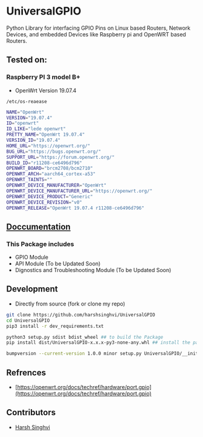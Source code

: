 # UniversalGPIO

Python Library for interfacing GPIO Pins on Linux based Routers, Network Devices, and embedded Devices like Raspberry pi and OpenWRT based Routers.

## Tested on:

### Raspberry PI 3 model B+

- OpenWrt Version 19.07.4

`/etc/os-reaease`

```bash
NAME="OpenWrt"
VERSION="19.07.4"
ID="openwrt"
ID_LIKE="lede openwrt"
PRETTY_NAME="OpenWrt 19.07.4"
VERSION_ID="19.07.4"
HOME_URL="https://openwrt.org/"
BUG_URL="https://bugs.openwrt.org/"
SUPPORT_URL="https://forum.openwrt.org/"
BUILD_ID="r11208-ce6496d796"
OPENWRT_BOARD="brcm2708/bcm2710"
OPENWRT_ARCH="aarch64_cortex-a53"
OPENWRT_TAINTS=""
OPENWRT_DEVICE_MANUFACTURER="OpenWrt"
OPENWRT_DEVICE_MANUFACTURER_URL="https://openwrt.org/"
OPENWRT_DEVICE_PRODUCT="Generic"
OPENWRT_DEVICE_REVISION="v0"
OPENWRT_RELEASE="OpenWrt 19.07.4 r11208-ce6496d796"
```

## [Doccumentation](Docs/doccumentation.md)

### This Package includes

- GPIO Module
- API Module (To be Updated Soon)
- Dignostics and Troubleshooting  Module (To be Updated Soon)

## Development

- Directly from source (fork or clone my repo)

```bash
git clone https://github.com/harshsinghvi/UniversalGPIO
cd UniversalGPIO 
pip3 install -r dev_requirements.txt

python3 setup.py sdist bdist_wheel ## to build the Package
pip install dist/UniversalGPIO-x.x.x-py3-none-any.whl ## install the package

bumpversion --current-version 1.0.0 minor setup.py UniversalGPIO/__init__.py ## Versioning 

```

## Refrences

- [https://openwrt.org/docs/techref/hardware/port.gpio](https://openwrt.org/docs/techref/hardware/port.gpio)

## Contributors

- [Harsh Singhvi](https://harshsinghvi.com)
